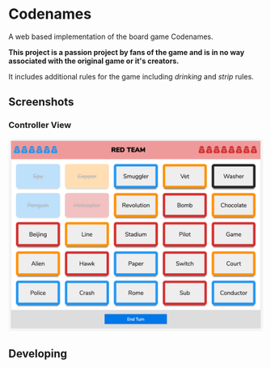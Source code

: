 # Codenames

A web based implementation of the board game Codenames. 

**This project is a passion project by fans of the game and is in no way associated with the original game or it's creators.**

It includes additional rules for the game including *drinking* and *strip* rules.

## Screenshots

### Controller View

![](./docs/images/controller-view-01.png)

## Developing
